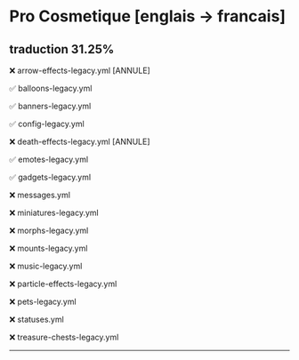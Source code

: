 # Pro Cosmetique [englais -> francais] 

## traduction 31.25%

❌ arrow-effects-legacy.yml  [ANNULE]

✅ balloons-legacy.yml

✅ banners-legacy.yml

✅ config-legacy.yml

❌ death-effects-legacy.yml  [ANNULE] 

✅ emotes-legacy.yml

✅ gadgets-legacy.yml

❌ messages.yml

❌ miniatures-legacy.yml

❌ morphs-legacy.yml

❌ mounts-legacy.yml

❌ music-legacy.yml

❌ particle-effects-legacy.yml

❌ pets-legacy.yml

❌ statuses.yml

❌ treasure-chests-legacy.yml
___
